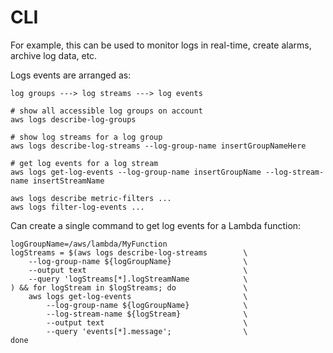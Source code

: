 # CLI

For example, this can be used to monitor logs in real-time, create alarms, archive log data, etc.

Logs events are arranged as:
```
log groups ---> log streams ---> log events
```

```
# show all accessible log groups on account
aws logs describe-log-groups

# show log streams for a log group
aws logs describe-log-streams --log-group-name insertGroupNameHere

# get log events for a log stream
aws logs get-log-events --log-group-name insertGroupName --log-stream-name insertStreamName

aws logs describe metric-filters ...
aws logs filter-log-events ...
```

Can create a single command to get log events for a Lambda function:
```
logGroupName=/aws/lambda/MyFunction
logStreams = $(aws logs describe-log-streams        \
    --log-group-name ${logGroupName}                \
    --output text                                   \
    --query 'logStreams[*].logStreamName            \
) && for logStream in $logStreams; do               \
    aws logs get-log-events                         \
        --log-group-name ${logGroupName}            \
        --log-stream-name ${logStream}              \
        --output text                               \
        --query 'events[*].message';                \
done 
```